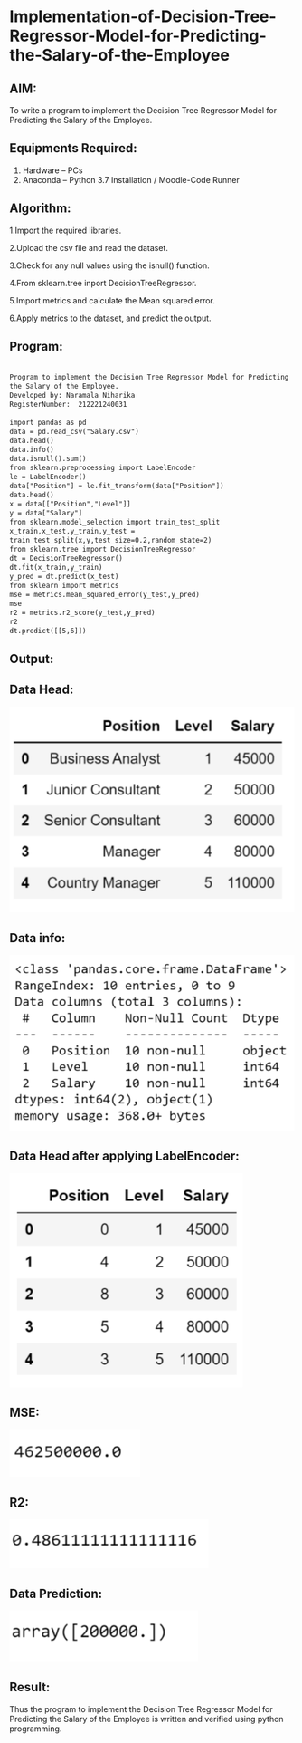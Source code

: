 # Implementation-of-Decision-Tree-Regressor-Model-for-Predicting-the-Salary-of-the-Employee

## AIM:
To write a program to implement the Decision Tree Regressor Model for Predicting the Salary of the Employee.

## Equipments Required:
1. Hardware – PCs
2. Anaconda – Python 3.7 Installation / Moodle-Code Runner

## Algorithm:

1.Import the required libraries.

2.Upload the csv file and read the dataset.

3.Check for any null values using the isnull() function.

4.From sklearn.tree inport DecisionTreeRegressor.

5.Import metrics and calculate the Mean squared error.

6.Apply metrics to the dataset, and predict the output.


## Program:
```

Program to implement the Decision Tree Regressor Model for Predicting the Salary of the Employee.
Developed by: Naramala Niharika
RegisterNumber:  212221240031

import pandas as pd
data = pd.read_csv("Salary.csv")
data.head()
data.info()
data.isnull().sum()
from sklearn.preprocessing import LabelEncoder
le = LabelEncoder()
data["Position"] = le.fit_transform(data["Position"])
data.head()
x = data[["Position","Level"]]
y = data["Salary"]
from sklearn.model_selection import train_test_split
x_train,x_test,y_train,y_test = train_test_split(x,y,test_size=0.2,random_state=2)
from sklearn.tree import DecisionTreeRegressor
dt = DecisionTreeRegressor()
dt.fit(x_train,y_train)
y_pred = dt.predict(x_test)
from sklearn import metrics
mse = metrics.mean_squared_error(y_test,y_pred)
mse
r2 = metrics.r2_score(y_test,y_pred)
r2
dt.predict([[5,6]])

```

## Output:

## Data Head:
![Output](https://github.com/naramala-niharika/Implementation-of-Decision-Tree-Regressor-Model-for-Predicting-the-Salary-of-the-Employee/blob/main/6a.png?raw=true)
## Data info:
![Output](https://github.com/naramala-niharika/Implementation-of-Decision-Tree-Regressor-Model-for-Predicting-the-Salary-of-the-Employee/blob/main/6b.png?raw=true)
## Data Head after applying LabelEncoder:
![Output](https://github.com/naramala-niharika/Implementation-of-Decision-Tree-Regressor-Model-for-Predicting-the-Salary-of-the-Employee/blob/main/6c.png?raw=true)
## MSE:
![Output](https://github.com/naramala-niharika/Implementation-of-Decision-Tree-Regressor-Model-for-Predicting-the-Salary-of-the-Employee/blob/main/6d.png?raw=true)
## R2:
![Output](https://github.com/naramala-niharika/Implementation-of-Decision-Tree-Regressor-Model-for-Predicting-the-Salary-of-the-Employee/blob/main/6e.png?raw=true)
## Data Prediction:
![Output](https://github.com/naramala-niharika/Implementation-of-Decision-Tree-Regressor-Model-for-Predicting-the-Salary-of-the-Employee/blob/main/6f.png?raw=true)


## Result:
Thus the program to implement the Decision Tree Regressor Model for Predicting the Salary of the Employee is written and verified using python programming.
